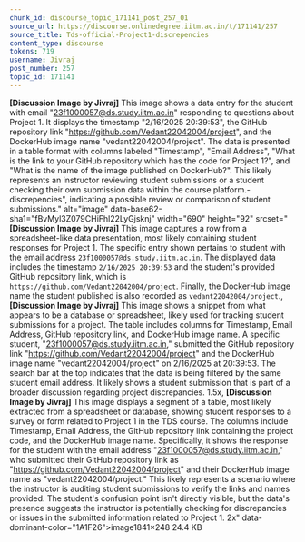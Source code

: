 ```yaml
---
chunk_id: discourse_topic_171141_post_257_01
source_url: https://discourse.onlinedegree.iitm.ac.in/t/171141/257
source_title: Tds-official-Project1-discrepencies
content_type: discourse
tokens: 719
username: Jivraj
post_number: 257
topic_id: 171141
---
```


**[Discussion Image by Jivraj]** This image shows a data entry for the student with email "23f1000057@ds.study.iitm.ac.in" responding to questions about Project 1. It displays the timestamp "2/16/2025 20:39:53", the GitHub repository link "https://github.com/Vedant22042004/project", and the DockerHub image name "vedant22042004/project". The data is presented in a table format with columns labeled "Timestamp", "Email Address", "What is the link to your GitHub repository which has the code for Project 1?", and "What is the name of the image published on DockerHub?". This likely represents an instructor reviewing student submissions or a student checking their own submission data within the course platform.-discrepencies", indicating a possible review or comparison of student submissions." alt="image" data-base62-sha1="fBvMyl3Z079CHiFhl22LyGjsknj" width="690" height="92" srcset="**[Discussion Image by Jivraj]** This image captures a row from a spreadsheet-like data presentation, most likely containing student responses for Project 1. The specific entry shown pertains to student with the email address `23f1000057@ds.study.iitm.ac.in`. The displayed data includes the timestamp `2/16/2025 20:39:53` and the student's provided GitHub repository link, which is `https://github.com/Vedant22042004/project`. Finally, the DockerHub image name the student published is also recorded as `vedant22042004/project`., **[Discussion Image by Jivraj]** This image shows a snippet from what appears to be a database or spreadsheet, likely used for tracking student submissions for a project. The table includes columns for Timestamp, Email Address, GitHub repository link, and DockerHub image name. A specific student, "23f1000057@ds.study.iitm.ac.in," submitted the GitHub repository link "https://github.com/Vedant22042004/project" and the DockerHub image name "vedant22042004/project" on 2/16/2025 at 20:39:53. The search bar at the top indicates that the data is being filtered by the same student email address. It likely shows a student submission that is part of a broader discussion regarding project discrepancies. 1.5x, **[Discussion Image by Jivraj]** This image displays a segment of a table, most likely extracted from a spreadsheet or database, showing student responses to a survey or form related to Project 1 in the TDS course. The columns include Timestamp, Email Address, the GitHub repository link containing the project code, and the DockerHub image name. Specifically, it shows the response for the student with the email address "23f1000057@ds.study.iitm.ac.in," who submitted their GitHub repository link as "https://github.com/Vedant22042004/project" and their DockerHub image name as "vedant22042004/project." This likely represents a scenario where the instructor is auditing student submissions to verify the links and names provided. The student's confusion point isn't directly visible, but the data's presence suggests the instructor is potentially checking for discrepancies or issues in the submitted information related to Project 1. 2x" data-dominant-color="1A1F26">image1841×248 24.4 KB

